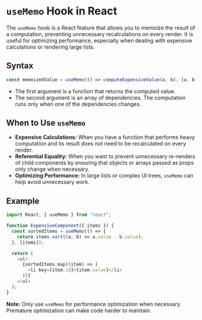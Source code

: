# `useMemo` Hook in React

The `useMemo` hook is a React feature that allows you to memoize the result of a computation, preventing unnecessary recalculations on every render. It is useful for optimizing performance, especially when dealing with expensive calculations or rendering large lists.

## Syntax

```js
const memoizedValue = useMemo(() => computeExpensiveValue(a, b), [a, b]);
```

- The first argument is a function that returns the computed value.
- The second argument is an array of dependencies. The computation runs only when one of the dependencies changes.

## When to Use `useMemo`

- **Expensive Calculations:** When you have a function that performs heavy computation and its result does not need to be recalculated on every render.
- **Referential Equality:** When you want to prevent unnecessary re-renders of child components by ensuring that objects or arrays passed as props only change when necessary.
- **Optimizing Performance:** In large lists or complex UI trees, `useMemo` can help avoid unnecessary work.

## Example

```js
import React, { useMemo } from "react";

function ExpensiveComponent({ items }) {
  const sortedItems = useMemo(() => {
    return items.sort((a, b) => a.value - b.value);
  }, [items]);

  return (
    <ul>
      {sortedItems.map((item) => (
        <li key={item.id}>{item.value}</li>
      ))}
    </ul>
  );
}
```

**Note:** Only use `useMemo` for performance optimization when necessary. Premature optimization can make code harder to maintain.
